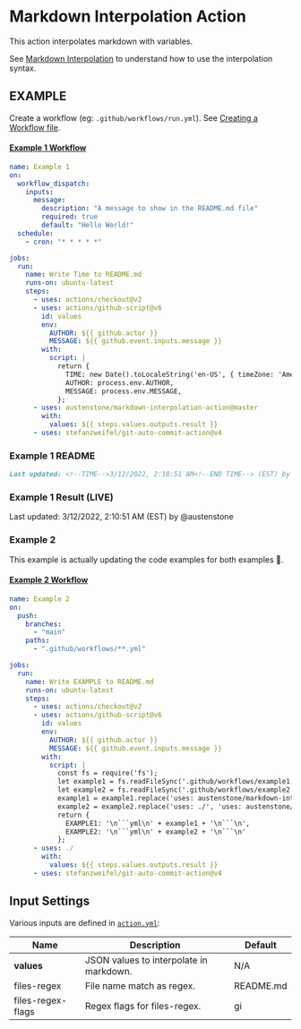 # Markdown Interpolation Action

This action interpolates markdown with variables.

See [Markdown Interpolation](https://github.com/austenstone/markdown-interpolation#writing) to understand how to use the interpolation syntax.

## EXAMPLE
Create a workflow (eg: `.github/workflows/run.yml`). See [Creating a Workflow file](https://help.github.com/en/articles/configuring-a-workflow#creating-a-workflow-file).

#### [Example 1 Workflow](.github/workflows/example1.yml)

<!--EXAMPLE1-->
```yml
name: Example 1
on:
  workflow_dispatch:
    inputs:
      message:
        description: "A message to show in the README.md file"
        required: true
        default: "Hello World!"
  schedule:
    - cron: "* * * * *"

jobs:
  run:
    name: Write Time to README.md
    runs-on: ubuntu-latest
    steps:
      - uses: actions/checkout@v2
      - uses: actions/github-script@v6
        id: values
        env:
          AUTHOR: ${{ github.actor }}
          MESSAGE: ${{ github.event.inputs.message }}
        with:
          script: |
            return {
              TIME: new Date().toLocaleString('en-US', { timeZone: 'America/New_York' }),
              AUTHOR: process.env.AUTHOR,
              MESSAGE: process.env.MESSAGE,
            };
      - uses: austenstone/markdown-interpolation-action@master
        with:
          values: ${{ steps.values.outputs.result }}
      - uses: stefanzweifel/git-auto-commit-action@v4

```
<!--END EXAMPLE1-->

### Example 1 README
```md
Last updated: <!--TIME-->3/12/2022, 2:10:51 AM<!--END TIME--> (EST) by @<!--AUTHOR-->austenstone<!--END AUTHOR-->
```

### Example 1 Result (LIVE)
Last updated: <!--TIME-->3/12/2022, 2:10:51 AM<!--END TIME--> (EST) by @<!--AUTHOR-->austenstone<!--END AUTHOR-->

### <!--MESSAGE--><!--END MESSAGE-->

### Example 2
This example is actually updating the code examples for both examples 🤯.

#### [Example 2 Workflow](.github/workflows/example2.yml)
<!--EXAMPLE2-->
```yml
name: Example 2
on:
  push:
    branches:
      - "main"
    paths:
      - ".github/workflows/**.yml"

jobs:
  run:
    name: Write EXAMPLE to README.md
    runs-on: ubuntu-latest
    steps:
      - uses: actions/checkout@v2
      - uses: actions/github-script@v6
        id: values
        env:
          AUTHOR: ${{ github.actor }}
          MESSAGE: ${{ github.event.inputs.message }}
        with:
          script: |
            const fs = require('fs');
            let example1 = fs.readFileSync('.github/workflows/example1.yml').toString();
            let example2 = fs.readFileSync('.github/workflows/example2.yml').toString();
            example1 = example1.replace('uses: austenstone/markdown-interpolation-action@master', 'uses: austenstone/markdown-interpolation-action@master');
            example2 = example2.replace('uses: ./', 'uses: austenstone/markdown-interpolation-action@master');
            return {
              EXAMPLE1: '\n```yml\n' + example1 + '\n```\n',
              EXAMPLE2: '\n```yml\n' + example2 + '\n```\n'
            };
      - uses: ./
        with:
          values: ${{ steps.values.outputs.result }}
      - uses: stefanzweifel/git-auto-commit-action@v4

```
<!--END EXAMPLE2-->

## Input Settings
Various inputs are defined in [`action.yml`](action.yml):

| Name | Description | Default |
| --- | - | - |
| **values** | JSON values to interpolate in markdown. | N/A |
| files-regex | File name match as regex. | README.md |
| files-regex-flags | Regex flags for files-regex. | gi |
